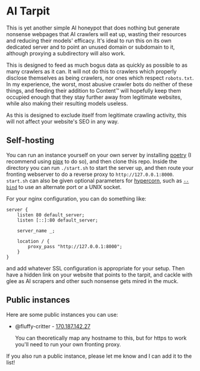 # AI Tarpit

This is yet another simple AI honeypot that does nothing but generate nonsense webpages that AI crawlers will eat up, wasting their resources and reducing their models' efficacy. It's ideal to run this on its own dedicated server and to point an unused domain or subdomain to it, although proxying a subdirectory will also work.

This is designed to feed as much bogus data as quickly as possible to as many crawlers as it can. It will not do this to crawlers which properly disclose themselves as being crawlers, nor ones which respect `robots.txt`. In my experience, the worst, most abusive crawler bots do neither of these things, and feeding their addition to Content™ will hopefully keep them occupied enough that they stay further away from legitimate websites, while also making their resulting models useless.

As this is designed to exclude itself from legitimate crawling activity, this will not affect your website's SEO in any way.

## Self-hosting

You can run an instance yourself on your own server by installing [poetry](https://python-poetry.org) (I recommend using [pipx](https://pipx.pypa.io) to do so), and then clone this repo. Inside the directory you can run `./start.sh` to start the server up, and then route your fronting webserver to do a reverse proxy to `http://127.0.0.1:8000`. `start.sh` can also be given optional parameters for [hypercorn](https://hypercorn.readthedocs.io), such as [`--bind`](https://hypercorn.readthedocs.io/en/latest/how_to_guides/binds.html) to use an alternate port or a UNIX socket.

For your nginx configuration, you can do something like:

```nginx
server {
    listen 80 default_server;
    listen [::]:80 default_server;

    server_name _;

    location / {
        proxy_pass "http://127.0.0.1:8000";
    }
}
```

and add whatever SSL configuration is appropriate for your setup. Then have a hidden link on your website that points to the tarpit, and cackle with glee as AI scrapers and other such nonsense gets mired in the muck.

## Public instances

Here are some public instances you can use:

* @fluffy-critter - [170.187.142.27](http://170.187.142.27)

    You can theoretically map any hostname to this, but for https to work you'll need to run your own fronting proxy.

If you also run a public instance, please let me know and I can add it to the list!

